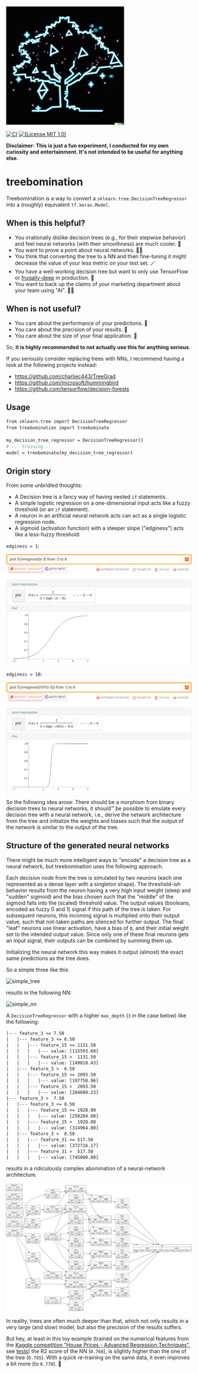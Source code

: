 ![logo](images/treebomination_logo.jpg)

[![CI](https://github.com/Dobiasd/treebomination/workflows/ci/badge.svg)](https://github.com/Dobiasd/treebomination/actions)
[![(License MIT 1.0)](https://img.shields.io/badge/license-MIT%201.0-blue.svg)][license]

[license]: LICENSE

**Disclaimer: This is just a fun experiment, I conducted for my own curiosity and entertainment. It's not intended to be useful for anything else.**

# treebomination

Treebomination is a way to convert a `sklearn.tree.DecisionTreeRegressor` into a (roughly) equivalent `tf.keras.Model`.

## When is this helpful?

- You irrationally dislike decision trees (e.g., for their stepwise behavior) and feel neural networks (with their smoothness) are much cooler. 🤪
- You want to prove a point about neural networks. 👨‍🏫
- You think that converting the tree to a NN and then fine-tuning it might decrease the value of your less metric on your test set. 🪄
- You have a well-working decision tree but want to only use TensorFlow or [frugally-deep](https://github.com/Dobiasd/frugally-deep) in production. 💾
- You want to back up the claims of your marketing department about your team using "AI". 👨‍💼

## When is not useful?

- You care about the performance of your predictions. 🐌
- You care about the precision of your results. 🏹
- You care about the size of your final application. 🦏

So, **it is highly recommended to not actually use this for anything serious**.

If you seriously consider replacing trees with NNs, I recommend having a look at the following projects instead:
- https://github.com/charliec443/TreeGrad
- https://github.com/microsoft/hummingbird
- https://github.com/tensorflow/decision-forests

## Usage

```bash
from sklearn.tree import DecisionTreeRegressor
from treebomination import treebominate

my_decision_tree_regressor = DecisionTreeRegressor()
# ... training ...
model = treebominate(my_decision_tree_regressor)
```

## Origin story

From some unbridled thoughts:

- A Decision tree is a fancy way of having nested `if` statements.
- A simple logistic regression on a one-dimensional input acts like a fuzzy threshold (or an `if` statement).
- A neuron in an artificial neural network acts can act as a single logistic regression node.
- A sigmoid (activation function) with a steeper slope ("edginess") acts like a less-fuzzy threshold:

`edginess = 1`:

![smooth_sigmoid](images/smooth_sigmoid.png)

`edginess = 10`:

![steep_sigmoid](images/steep_sigmoid.png)

So the following idea arose: There should be a morphism from binary decision trees to neural networks,
it should™️ be possible to emulate every decision tree with a neural network,
i.e., derive the network architecture from the tree and initialize the weights and biases
such that the output of the network is similar to the output of the tree.

## Structure of the generated neural networks

There might be much more intelligent ways to "encode" a decision tree as a neural network,
but treebomination uses the following approach.

Each decision node from the tree is simulated by two neurons
(each one represented as a dense layer with a singleton shape).
The threshold-ish behavior results from the neuron having a very high input weight (steep and "sudden" sigmoid)
and the bias chosen such that the "middle" of the sigmoid falls into the (scaled) threshold value.
The output values (booleans, encoded as fuzzy 0 and 1) signal if this path of the tree is taken.
For subsequent neurons, this incoming signal is multiplied onto their output value, such that
not-taken paths are silenced for further output.
The final "leaf" neurons use linear activation, have a bias of `0`,
and their initial weight set to the intended output value.
Since only one of these final neurons gets an input signal, their outputs can be combined by summing them up.

Initializing the neural network this way makes it output (almost) the exact same predictions as the tree does.

So a simple three like this

![simple_tree](http://www.plantuml.com/plantuml/png/SoWkIImgAStDuU82ixWoqnGqqb8JIqgBKXLiR1LACefIYpFoSr8qWSpKF2u51Qkon9pIr7X3Qo0xgIWrCPihDQSu5I5XX2IHbvAPniNb0AI1DW00)

results in the following NN: 

![simple_nn](http://www.plantuml.com/plantuml/png/XP91QyGW48Nl_eevBmHYZeMM_H-bYDsCYJ3HHSTjUzdVNWd1RbngBZdulkURpFCSMGTE2mb2my0UWfrcXj46lB3rJWY3cbD0U07hhec5TyeRewATdAPyUk_11xZB9q5c0_2i6IuweX0ZkeZAHaKOeyg2ov-0SVOqPlmBr-HNw6H_n7vQ7JCfUpX1ENz8c09gnj08aNs3hcAwEcT9nFPAFuhGSEQywxmniFsvyG4SVZCGtf3-u7MpH_GsrKrJGYKV9-uhgOot7Uojm__MeROEGhoVFg3htc3NOUb-bLgLL61ph-s7iDwmss_rhfxreoABfRJGk7C3gevNOhV-kjOQ68GuenlJGhy0)

A `DecisionTreeRegressor` with a higher `max_depth` (`3` in the case below) like the following:

```
|--- feature_3 <= 7.50
|   |--- feature_3 <= 6.50
|   |   |--- feature_15 <= 1131.50
|   |   |   |--- value: [115593.60]
|   |   |--- feature_15 >  1131.50
|   |   |   |--- value: [149818.43]
|   |--- feature_3 >  6.50
|   |   |--- feature_15 <= 2093.50
|   |   |   |--- value: [197758.96]
|   |   |--- feature_15 >  2093.50
|   |   |   |--- value: [284680.23]
|--- feature_3 >  7.50
|   |--- feature_3 <= 8.50
|   |   |--- feature_15 <= 1928.00
|   |   |   |--- value: [250284.08]
|   |   |--- feature_15 >  1928.00
|   |   |   |--- value: [314964.80]
|   |--- feature_3 >  8.50
|   |   |--- feature_31 <= 517.50
|   |   |   |--- value: [372716.17]
|   |   |--- feature_31 >  517.50
|   |   |   |--- value: [745000.00]
```

results in a ridiculously complex abomination of a neural-network architecture.

![model](images/model.png)

In reality, trees are often much deeper than that, which not only results in a very large (and slow) model,
but also the precision of the results suffers.

But hey, at least in this toy example (trained on the numerical features from
the [Kaggle competition "House Prices - Advanced Regression Techniques"](https://www.kaggle.com/competitions/house-prices-advanced-regression-techniques),
see [tests](treebomination/tests.py))
the R2 score of the NN (`0.766`), is slightly higher than the one of the tree (`0.765`).
With a quick re-training on the same data, it even improves a bit more (to `0.770`). 🎉